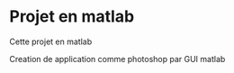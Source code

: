 # Projet en matlab 
Cette  projet en matlab 

Creation de application comme photoshop par GUI matlab

